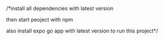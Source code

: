 /*install all dependencies with latest version

then start peoject with npm 

also install expo go app with latest version to run this project*/
